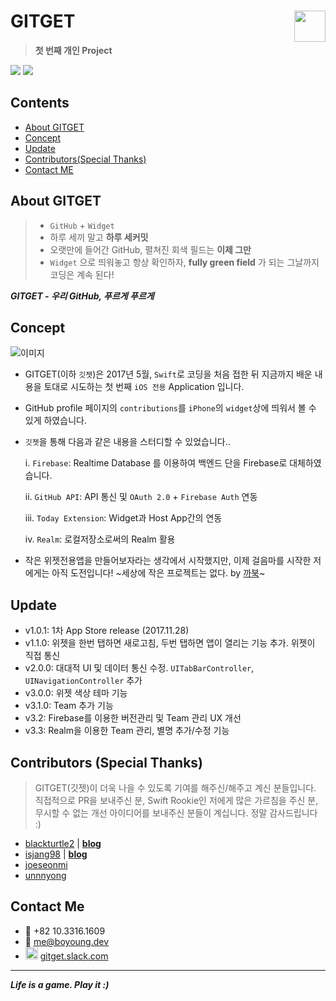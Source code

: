 # GITGET <img src = "https://github.com/fimuxd/GITGET/blob/master/GITGET/Assets.xcassets/GitgetLogo.imageset/noname-2.png?raw=true" width = 50 align = right>

> **첫 번째 개인 Project**

[<img src = "https://devimages-cdn.apple.com/app-store/marketing/guidelines/images/badge-download-on-the-app-store.svg">](https://itunes.apple.com/us/app/gitget/id1317170245?mt=8) [<img src = "https://devimages-cdn.apple.com/app-store/marketing/guidelines/images/badge-download-on-the-app-store-kr.svg">](https://itunes.apple.com/kr/app/gitget/id1317170245?mt=8)

## Contents
* [About GITGET](https://github.com/fimuxd/GITGET#about-gitget)
* [Concept](https://github.com/fimuxd/GITGET#concept)
* [Update](https://github.com/fimuxd/GITGET#update)
* [Contributors(Special Thanks)](https://github.com/fimuxd/GITGET#contributors-special-thanks)
* [Contact ME](https://github.com/fimuxd/GITGET#contact-me)

## About GITGET
> - `GitHub` + `Widget`
> - 하루 세끼 말고 **하루 세커밋**
> - 오랫만에 들어간 GitHub, 펼쳐진 회색 필드는 **이제 그만**
> - `Widget` 으로 띄워놓고 항상 확인하자, **fully green field** 가 되는 그날까지 코딩은 계속 된다!

***GITGET - 우리 GitHub, 푸르게 푸르게***

## Concept

![이미지](https://github.com/fimuxd/GITGET/blob/dev/Reference/ScreenShots/v.3.3%20-%20en%20-%20Simulator%20Screenshot%20_%2020171227.png?raw=true)

- GITGET(이하 `깃젯`)은 2017년 5월, `Swift`로 코딩을 처음 접한 뒤 지금까지 배운 내용을 토대로 시도하는 첫 번째 `iOS 전용` Application 입니다.
- GitHub profile 페이지의 `contributions`를 `iPhone`의 `widget`상에 띄워서 볼 수 있게 하였습니다.
- `깃젯`을 통해 다음과 같은 내용을 스터디할 수 있었습니다..

	i. `Firebase`: Realtime Database 를 이용하여 백엔드 단을 Firebase로 대체하였습니다.
	
	ii. `GitHub API`: API 통신 및 `OAuth 2.0` +  `Firebase Auth` 연동
	
	iii. `Today Extension`: Widget과 Host App간의 연동
	
	iv. `Realm`: 로컬저장소로써의 Realm 활용
	
- 작은 위젯전용앱을 만들어보자라는 생각에서 시작했지만, 이제 걸음마를 시작한 저에게는 아직 도전입니다! ~세상에 작은 프로젝트는 없다. by [까북](https://github.com/blackturtle2)~

## Update
- v1.0.1: 1차 App Store release (2017.11.28)
- v1.1.0: 위젯을 한번 탭하면 새로고침, 두번 탭하면 앱이 열리는 기능 추가. 위젯이 직접 통신
- v2.0.0: 대대적 UI 및 데이터 통신 수정. `UITabBarController`, `UINavigationController` 추가
- v3.0.0: 위젯 색상 테마 기능 
- v3.1.0: Team 추가 기능
- v3.2: Firebase를 이용한 버전관리 및 Team 관리 UX 개선
- v3.3: Realm을 이용한 Team 관리, 별명 추가/수정 기능

## Contributors (Special Thanks) 
> GITGET(깃젯)이 더욱 나을 수 있도록 기여를 해주신/해주고 계신 분들입니다. 직접적으로 PR을 보내주신 분, Swift Rookie인 저에게 많은 가르침을 주신 분, 무시할 수 없는 개선 아이디어를 보내주신 분들이 계십니다. 정말 감사드립니다 :)

- [blackturtle2](https://github.com/blackturtle2) | [**blog**](http://blackturtle2.net)
- [isjang98](https://github.com/isjang98) | [**blog**](https://medium.com/@zida.papa)
- [joeseonmi](https://github.com/joeseonmi)
- [unnnyong](https://github.com/unnnyong)

## Contact Me
- 📱 +82 10.3316.1609
- 📧 me@boyoung.dev
- <img src = "https://assets.brandfolder.com/osogig-6gybeo-1fxfn9/original/Slack%20App%20Icon.png" width = 20> [gitget.slack.com](https://gitget.slack.com/messages)

***
***Life is a game. Play it :)***

